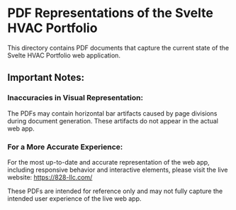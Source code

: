 # PDF Representations of the Svelte HVAC Portfolio

This directory contains PDF documents that capture the current state of the Svelte HVAC Portfolio web application.

## Important Notes:

### Inaccuracies in Visual Representation:

The PDFs may contain horizontal bar artifacts caused by page divisions during document generation. These artifacts do not appear in the actual web app.

### For a More Accurate Experience:
For the most up-to-date and accurate representation of the web app, including responsive behavior and interactive elements, please visit the live website: https://828-llc.com/

These PDFs are intended for reference only and may not fully capture the intended user experience of the live web app.